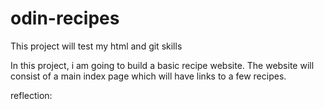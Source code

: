 # odin-recipes
This project will test my html and git skills

In this project, i am going to build a basic recipe website.
The website will consist of a main index page which will have links to a few recipes.

reflection: